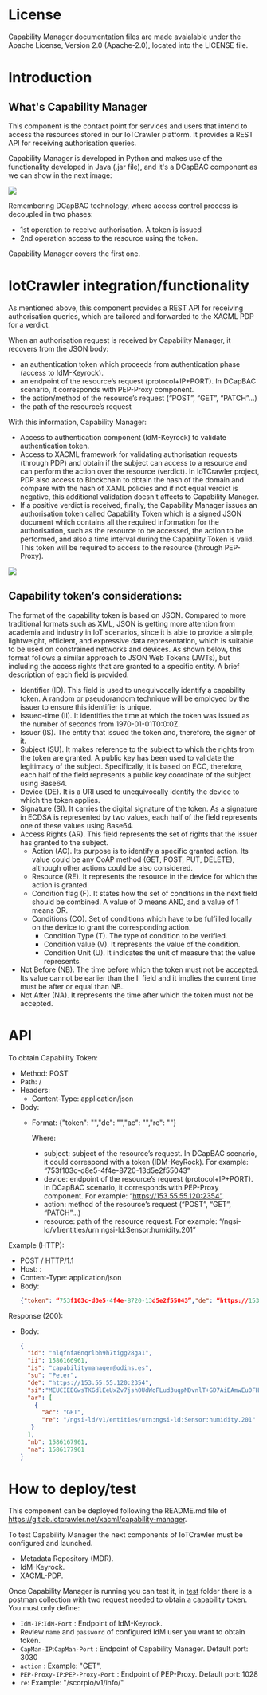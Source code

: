 # License

Capability Manager documentation files are made avaialable under the Apache License, Version 2.0 (Apache-2.0), located into the LICENSE file.

# Introduction

## What's Capability Manager

This component is the contact point for services and users that intend to access the resources stored in our IoTCrawler platform. It provides a REST API for receiving authorisation queries. 

Capability Manager is developed in Python and makes use of the functionality developed in Java (.jar file), and it's a DCapBAC component as we can show in the next image:

<img src="../Security-Components.png" />

Remembering DCapBAC technology, where access control process is decoupled in two phases:
- 1st operation to receive authorisation. A token is issued
- 2nd operation access to the resource using the token.

Capability Manager covers the first one.

# IotCrawler integration/functionality

As mentioned above, this component provides a REST API for receiving authorisation queries, which are tailored and forwarded to the XACML PDP for a verdict. 

When an authorisation request is received by Capability Manager, it recovers from the JSON body:
- an authentication token which proceeds from authentication phase (access to IdM-Keyrock).   
- an endpoint of the resource’s request (protocol+IP+PORT). In DCapBAC scenario, it corresponds with PEP-Proxy component.
- the action/method of the resource’s request (“POST”, “GET”,  “PATCH”...)
- the path of the resource’s request

With this information, Capability Manager:
- Access to authentication component (IdM-Keyrock) to validate authentication token.
- Access to XACML framework for validating authorisation requests (through PDP) and obtain if the subject can access to a resource and can perform the action over the resource (verdict). In IoTCrawler project, PDP also access to Blockchain to obtain the hash of the domain and compare with the hash of XAML policies and if not equal verdict is negative, this additional validation doesn't affects to Capability Manager.
- If a positive verdict is received, finally,  the Capability Manager issues an authorisation token called Capability Token which is a signed JSON document which contains all the required information for the authorisation, such as the resource to be accessed, the action to be performed, and also a time interval during the Capability Token is valid. This token will be required to access to the resource (through PEP-Proxy).

<img src="InteractionDiagram-CapabilityManager.png" />

## Capability token’s considerations:

The format of the capability token is based on JSON. Compared to more traditional formats such as XML, JSON is getting more attention from academia and industry in IoT scenarios, since it is able to provide a simple, lightweight, efficient, and expressive data representation, which is suitable to be used on constrained networks and devices. As shown below, this format follows a similar approach to JSON Web Tokens (JWTs), but including the access rights that are granted to a specific entity.
A brief description of each field is provided.
- Identifier (ID). This field is used to unequivocally identify a capability token. A random or pseudorandom technique will be employed by the issuer to ensure this identifier is unique.
- Issued-time (II). It identifies the time at which the token was issued as the number of seconds from 1970-01-01T0:0:0Z.
- Issuer (IS). The entity that issued the token and, therefore, the signer of it.
- Subject (SU). It makes reference to the subject to which the rights from the token are granted. A public key has been used to validate the legitimacy of the subject. Specifically, it is based on ECC, therefore, each half of the field represents a public key coordinate of the subject using Base64.
- Device (DE). It is a URI used to unequivocally identify the device to which the token applies.
- Signature (SI). It carries the digital signature of the token. As a signature in ECDSA is represented by two values, each half of the field represents one of these values using Base64.
- Access Rights (AR). This field represents the set of rights that the issuer has granted to the subject.
  - Action (AC). Its purpose is to identify a specific granted action. Its value could be any CoAP method (GET, POST, PUT, DELETE), although other actions could be also considered. 
  - Resource (RE). It represents the resource in the device for which the action is granted.
  - Condition flag (F). It states how the set of conditions in the next field should be combined. A value of 0 means AND, and a value of 1 means OR.
  - Conditions (CO). Set of conditions which have to be fulfilled locally on the device to grant the corresponding action.
    - Condition Type (T). The type of condition to be verified.
    - Condition value (V). It represents the value of the condition.
    - Condition Unit (U). It indicates the unit of measure that the value represents. 
- Not Before (NB). The time before which the token must not be accepted. Its value cannot be earlier than the II field and it implies the current time must be after or equal than NB..
- Not After (NA). It represents the time after which the token must not be accepted.


# API

To obtain Capability Token:
- Method: POST
- Path: /
- Headers: 
  - Content-Type: application/json
- Body:
  - Format: {"token": "<subject>","de": "<device>","ac": "<action>","re": "<resource>"}

    Where:
    - subject: subject of the resource’s request. In DCapBAC scenario, it could correspond with a token (IDM-KeyRock). For example: “753f103c-d8e5-4f4e-8720-13d5e2f55043”
    - device: endpoint of the resource’s request (protocol+IP+PORT). In DCapBAC scenario, it corresponds with PEP-Proxy component. For example: “https://153.55.55.120:2354”.
    - action: method of the resource’s request (“POST”, “GET”,  “PATCH”...)
    - resource: path of the resource request. For example: “/ngsi-ld/v1/entities/urn:ngsi-ld:Sensor:humidity.201”

Example (HTTP):
- POST / HTTP/1.1
- Host:  <CAPMAN-IP>:<CAPMAN-PORT>
- Content-Type: application/json
- Body:
  ```json
  {"token": “753f103c-d8e5-4f4e-8720-13d5e2f55043”,"de": “https://153.55.55.120:2354”,"ac": “GET”,"re": “/ngsi-ld/v1/entities/urn:ngsi-ld:Sensor:humidity.201”}
  ```
Response (200):
- Body:
  ```json
  {
    "id": "nlqfnfa6nqrlbh9h7tigg28ga1", 
    "ii": 1586166961, 
    "is": "capabilitymanager@odins.es", 
    "su": "Peter", 
    "de": "https://153.55.55.120:2354", 
    "si":"MEUCIEEGwsTKGdlEeUxZv7jsh0UdWoFLud3uqpMDvnlT+GD7AiEAmwEu0FHuG+XyRi9BEAMaVPBIqRvOJlSIBkBT3K7LHCw=", 
    "ar": [
      {
        "ac": "GET", 
        "re": "/ngsi-ld/v1/entities/urn:ngsi-ld:Sensor:humidity.201"
     }
    ], 
    "nb": 1586167961, 
    "na": 1586177961
  }
  ```

# How to deploy/test

This component can be deployed following the README.md file of https://gitlab.iotcrawler.net/xacml/capability-manager.

To test Capability Manager the next components of IoTCrawler must be configured and launched.
- Metadata Repository (MDR).
- IdM-Keyrock.
- XACML-PDP.

Once Capability Manager is running you can test it, in [test](./test/) folder there is a postman collection with two request needed to obtain a capability token. You must only define:
- `IdM-IP`:`IdM-Port` : Endpoint of IdM-Keyrock.
- Review `name` and `password` of configured IdM user you want to obtain token.
- `CapMan-IP`:`CapMan-Port` : Endpoint of Capability Manager. Default port: 3030
- `action` : Example: "GET", 
- `PEP-Proxy-IP`:`PEP-Proxy-Port` : Endpoint of PEP-Proxy. Default port: 1028
- `re`: Example: "/scorpio/v1/info/"
